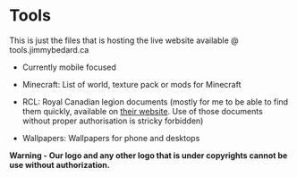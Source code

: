 # Tools
This is just the files that is hosting the live website available @ tools.jimmybedard.ca

- Currently mobile focused


- Minecraft: List of world, texture pack or mods for Minecraft
- RCL: Royal Canadian legion documents (mostly for me to be able to find them quickly, available on [their website](https://legion.ca). Use of those documents without proper authorisation is stricky forbidden)
- Wallpapers: Wallpapers for phone and desktops

**Warning - Our logo and any other logo that is under copyrights cannot be use without authorization.**

